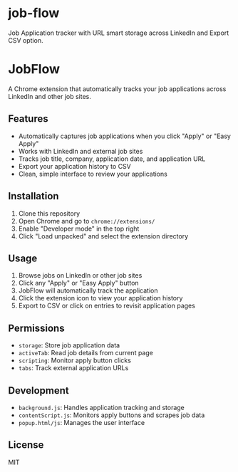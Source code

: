 # job-flow

Job Application tracker with URL smart storage across LinkedIn and Export CSV option.

# JobFlow

A Chrome extension that automatically tracks your job applications across LinkedIn and other job sites.

## Features

- Automatically captures job applications when you click "Apply" or "Easy Apply"
- Works with LinkedIn and external job sites
- Tracks job title, company, application date, and application URL
- Export your application history to CSV
- Clean, simple interface to review your applications

## Installation

1. Clone this repository
2. Open Chrome and go to `chrome://extensions/`
3. Enable "Developer mode" in the top right
4. Click "Load unpacked" and select the extension directory

## Usage

1. Browse jobs on LinkedIn or other job sites
2. Click any "Apply" or "Easy Apply" button
3. JobFlow will automatically track the application
4. Click the extension icon to view your application history
5. Export to CSV or click on entries to revisit application pages

## Permissions

- `storage`: Store job application data
- `activeTab`: Read job details from current page
- `scripting`: Monitor apply button clicks
- `tabs`: Track external application URLs

## Development

- `background.js`: Handles application tracking and storage
- `contentScript.js`: Monitors apply buttons and scrapes job data
- `popup.html/js`: Manages the user interface

## License

MIT
